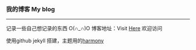 ### 我的博客 My blog

--------

记录一些自己想记录的东西 O(∩_∩)O 
博客地址：Visit [Here](https://coolnuanfeng.github.io/) 欢迎访问

使用github jekyll 搭建，主题用的[harmony](https://github.com/gayanvirajith/harmony)


